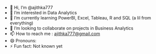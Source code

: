 - 👋 Hi, I’m @ajithka777
- 👀 I’m interested in Data Analytics
- 🌱 I’m currently learning PowerBI, Excel, Tableau, R and SQL (a lil from everything)
- 💞️ I’m looking to collaborate on projects in Business Analytics
- 📫 How to reach me : ajithka777@gmail.com
- 😄 Pronouns: 
- ⚡ Fun fact: Not known yet

<!---
ajithka777/ajithka777 is a ✨ special ✨ repository because its `README.md` (this file) appears on your GitHub profile.
You can click the Preview link to take a look at your changes.
--->
